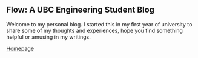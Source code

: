 ## Flow: A UBC Engineering Student Blog

Welcome to my personal blog. I started this in my first year of university to share some of my thoughts and experiences, hope you find something helpful or amusing in my writings.

[Homepage](https://cindyxmiao.github.io/blog/)
